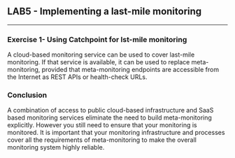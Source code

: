 ## LAB5 - Implementing a last-mile monitoring
---

### Exercise 1- Using Catchpoint for lst-mile monitoring

A cloud-based monitoring service can be used to cover last-mile monitoring. If that service is available, it can be used to replace meta-monitoring, provided that meta-monitoring endpoints are accessible from the Internet as REST APIs or health-check URLs.



### Conclusion

A combination of access to public cloud-based infrastructure and SaaS based monitoring services eliminate the need to build meta-monitoring explicitly. However you still need to ensure that your monitoring is monitored. It is important that your monitoring infrastructure and processes cover all the requirements of meta-monitoring to make the overall monitoring system highly reliable.